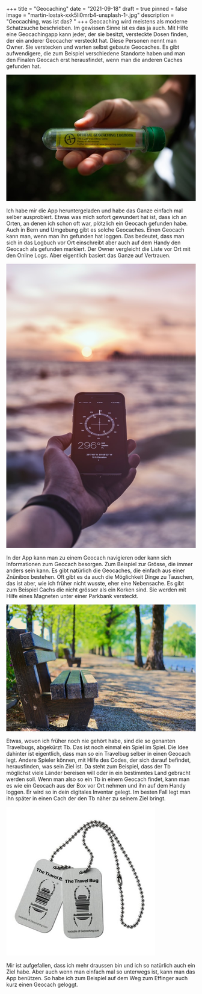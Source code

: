 +++
title = "Geocaching"
date = "2021-09-18"
draft = true
pinned = false
image = "martin-lostak-xxk5li0mrb4-unsplash-1-.jpg"
description = "Geocaching, was ist das? "
+++
Geocaching wird meistens als moderne Schatzsuche beschrieben. Im gewissen Sinne ist es das ja auch. Mit Hilfe eine Geocachingapp kann jeder, der sie besitzt, versteckte Dosen finden, der ein anderer Geocacher versteckt hat. Diese Personen nennt man Owner. Sie verstecken und warten selbst gebaute Geocaches. Es gibt aufwendigere, die zum Beispiel verschiedene Standorte haben und man den Finalen Geocach erst herausfindet, wenn man die anderen Caches gefunden hat. 

![](martin-lostak-xxk5li0mrb4-unsplash-1-.jpg)

Ich habe mir die App heruntergeladen und habe das Ganze einfach mal selber ausprobiert. Etwas was mich sofort gewundert hat ist, dass ich an Orten, an denen ich schon oft war, plötzlich ein Geocach gefunden habe. Auch in Bern und Umgebung gibt es solche Geocaches. Einen Geocach kann man, wenn man ihn gefunden hat loggen. Das bedeutet, dass man sich in das Logbuch vor Ort einschreibt aber auch auf dem Handy den Geocach als gefunden markiert. Der Owner vergleicht die Liste vor Ort mit den Online Logs. Aber eigentlich basiert das Ganze auf Vertrauen.

![](alex-perez-r8hco_-wcxq-unsplash.jpg)

In der App kann man zu einem Geocach navigieren oder kann sich Informationen zum Geocach besorgen. Zum Beispiel zur Grösse, die immer anders sein kann. Es gibt natürlich die Geocaches, die einfach aus einer Znünibox bestehen. Oft gibt es da auch die Möglichkeit Dinge zu Tauschen, das ist aber, wie ich früher nicht wusste, eher eine Nebensache. Es gibt zum Beispiel Cachs die nicht grösser als ein Korken sind. Sie werden mit Hilfe eines Magneten unter einer Parkbank versteckt.

![](duong-chung-sk8njrhraj4-unsplash.jpg)



Etwas, wovon ich früher noch nie gehört habe, sind die so genanten Travelbugs, abgekürzt Tb. Das ist noch einmal ein Spiel im Spiel. Die Idee dahinter ist eigentlich, dass man so ein Travelbug selber in einen Geocach legt. Andere Spieler können, mit Hilfe des Codes, der sich darauf befindet, herausfinden, was sein Ziel ist. Da steht zum Beispiel, dass der Tb möglichst viele Länder bereisen will oder in ein bestimmtes Land gebracht werden soll. Wenn man also so ein Tb in einem Geocach findet, kann man es wie ein Geocach aus der Box vor Ort nehmen und ihn auf dem Handy loggen. Er wird so in dein digitales Inventar gelegt. Im besten Fall legt man ihn später in einen Cach der den Tb näher zu seinem Ziel bringt.

![](image.jpg)

Mir ist aufgefallen, dass ich mehr draussen bin und ich so natürlich auch ein Ziel habe. Aber auch wenn man einfach mal so unterwegs ist, kann man das App benützen. So habe ich zum Beispiel auf dem Weg zum Effinger auch kurz einen Geocach geloggt.